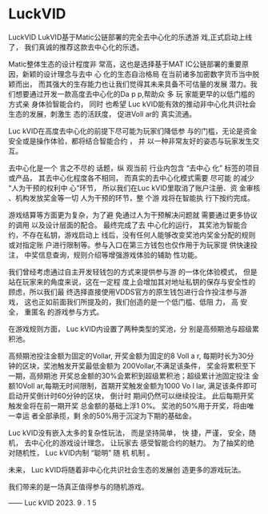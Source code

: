 # LuckVID
LuckVID
LukVID基于Matic公链部署的完全去中心化的乐透游
戏,正式启动上线了， 我们真诚的推荐这款去中心化的乐透。

Matic整体生态的设计程度非 常高，这也是选择基于MAT
IC公链部署的重要原因，新颖的设计理念与去中
心 化的生态自治格局 在当前诸多加密数字货币当中脱颖而出，
而其强大的生存能力也让我们觉得其未来具备不可估量的发展
潜力。我们想要通过开发一款高度去中心化的Da p p,帮助众 多
玩 家能更早的以低门槛的方式亲 身体验智能合约， 同时 也希望
Luc kVID能有效的推动非中心化共识社会生态的发展，刺激生
态的活跃度， 促进Voll ar的 真实流通。

Luc kVID在高度去中心化的前提下尽可能为玩家们降低参
与的门槛，无论是资金安全或是操作体验，都将结合智能合约
， 并 以一种非常友好的姿态与玩家发生交互。

去中心化是一个 言之不尽的 话题，纵 观当前 行业内包含
“去中心 化” 标签的项目或产品， 其去中心化程度各不相同，
而真实的去中心化模式需要 尽可能 的减少 “人为干预的权利中
心”环节， 所以我们在Luc kVID里取消了账户注册、资 金审核
、机构发放奖金等一切 人为干预的环节，整 个游 戏将在智能执
行下按约完成。

游戏结算等方面更为复杂，为了避 免通过人为干预解决问题就
需要通过更多协议的调用 以及设计层面的配合。 最终完成了去
中心化的运行， 其奖池为智能合约，不存在私钥，游戏启动上
线后，没有任何人能够改变奖池内奖金分配的规则或对指定账
户进行限制等。参与入口在第三方钱包也仅作用于为玩家提
供快速投注， 中奖信息查询，规则介绍等增强游戏体验的辅助
性功能。

我们曾经考虑通过自主开发轻钱包的方式来提供参与游
的一体化体验模式， 但是站在玩家来的角度来说，这在一定程
度上会增加其对地址私钥的保存与安全性的顾虑，所以我们最
终选择直接使用VDDS官方的原生钱包进行合作投注参与游戏，
这也正如前面我们所提及的，我们创造的是一个低门槛、低阻
力， 高 安全， 重匿名 的游戏参与方式。

在游戏规则方面， Luc kVID内设置了两种类型的奖池，分
别是高频期池与超级累积池。

高频期池投注金额为固定的Vollar, 开奖金额为固定的8 
Voll a r, 每期时长为30分钟的区块，奖池触发开奖最低金额为
200Vollar,不满足该条件， 奖金将累积至下一期，高频期池
开奖总金额的30%会累积到超级累积池；超级累计池固定投注
金额10Voll ar,每期无时间限制，首期开奖触发金额为1000 Vo
l lar, 满足该条件即可启动开奖倒计时60分钟的区块， 倒计时
期间仍然可以继续投注。 此后每期开奖触发金将在前一期开奖
总金额的基础上浮1 0%。 奖池的50%用于开奖，将由唯一幸运
者全部承揽，剩 余的50%用于沉淀为下期的基础金。

Luc kVID没有嵌入太多的复杂性玩法， 而是坚持简单， 快
捷，严谨， 安全，随机， 去中心化的游戏设计理念， 让玩家去
感受智能合约的魅力。 为了抽奖的绝对随机性， Luc kVID内制
“聪明” 随 机 机制 。

未来， Luc kVID将随着非中心化共识社会生态的发展创
造更多的游戏玩法。

我们带来的是一场真正值得参与的随机游戏。

—— Luc kVID
2023. 9 . 1 5
